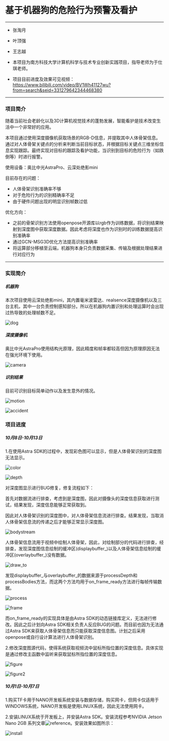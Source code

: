 # 基于机器狗的危险行为预警及看护
-------------------

- 张淘月 

- 叶顶强 

- 王志越

- 本项目为南方科技大学计算机科学与技术专业创新实践项目，指导老师为于仕琪老师。

- 项目目前进度及效果可见视频：https://www.bilibili.com/video/BV1Wh41127wu?from=search&seid=331279642344468380

--------------------------------

### 项目简介

随着当前社会老龄化以及3D计算机视觉技术的蓬勃发展，智能看护是技术改变生活中一个非常好的应用。

本项目通过使用深度摄像机获取场景的RGB-D信息，并提取其中人体骨架信息。通过对人体骨架关键点的分析来判断当前目标状态，并根据目标关键点三维坐标信息实现跟踪。最终实现对目标的跟踪及看护功能，当识别到目标的危险行为（如跌倒等）时进行报警。

使用设备：奥比中光AstraPro、云深处绝影mini

目前存在的问题：

- 人体骨架识别准确率不够
- 对于危险行为的识别精确率不足
- 由于硬件问题出现的明显识别帧数过低

优化方向：

- 之前的骨架识别方法使用openpose开源库以rgb作为训练数据，将识别结果映射到深度图中获取深度数据。因此考虑将深度也作为识别时的训练数据提高识别准确率
- 通过GCN-MSG3D优化方法提高识别准确率
- 将运算部分移植至云端，机器狗本身只负责数据采集、传输及根据处理结果进行对应行为

---------------------------------

### 实现简介

##### 机器狗

本次项目使用云深处绝影mini，其内置毫米波雷达、realsence深度摄像机以及三台主机，其中一台负责控制感知部分。所以在机器狗内置识别和处理运算时会出现过热导致的处理帧数不足。

![dog](https://github.com/Noname690/Application-of-human-dangerous-behavior-warning-in-mechanical-dog/blob/main/assets/dog.png)

##### 深度摄像机

奥比中光AstraPro使用结构光原理，因此精度和帧率都较高但因为原理原因无法在强光环境下使用。

![camera](https://github.com/Noname690/Application-of-human-dangerous-behavior-warning-in-mechanical-dog/blob/main/assets/camera.png)

##### 识别结果

目前可识别目标简单动作以及发生意外的情况。

![motion](https://github.com/Noname690/Application-of-human-dangerous-behavior-warning-in-mechanical-dog/blob/main/assets/motion.png)

![accident](https://github.com/Noname690/Application-of-human-dangerous-behavior-warning-in-mechanical-dog/blob/main/assets/accident.png
)

### 项目进度

##### 10月8日-10月13日

1.在使用Astra SDK的过程中，发现彩色图可以显示，但是人体骨架识别的深度图无法显示。

![color](./assets/color.png)

![depth](./assets/depth.png)

对深度图显示进行BUG修复，修复流程如下：

首先对数据流进行排查，考虑到是深度图，因此对摄像头的深度信息获取进行测试，结果发现，深度信息能够正常获取到。

因此对人体骨架识别的深度图中，对人体骨架信息流进行排查。结果发现，当取消人体骨架信息流的传递之后才能够正常显示深度图。

![bodystream](./assets/bodyStream.png)

人体骨架信息流用于视频中绘制人体骨架，因此，对绘制部分的代码进行排查，经排查，发现深度图信息绘制的缓冲区(displaybuffer_)以及人体骨架信息绘制的缓冲区(overlaybuffer_)没有数据。

![draw_to](./assets/draw_to.png)

发现displaybuffer_与overlaybuffer_的数据来源于processDepth和processBodies方法，而这两个方法均用于on_frame_ready方法进行每帧传输数据。

![process](./assets/process.png)

![frame](./assets/frame.png)

而on_frame_ready的实现具体是由Astra SDK的动态链接库定义，无法进行修改。因此之后计划向Astra SDK相关负责人反应BUG的问题。而目前也因为无法通过Astra SDK来获取人体骨架信息而只能获取深度信息图。计划之后采用openpose或自行设计算法进行人体骨架识别。

2.修改深度图源代码，使得系统获取视频流中鼠标所指位置的深度信息。具体实现是通过修改主函数中监听来获取鼠标所指位置的深度信息。

![figure](./assets/figure.png)

![figure2](./assets/figure2.png)

##### 10月1日-10月7日

1.购买TF卡用于NANO开发板系统安装与数据存储，购买网卡，但网卡仅适用于WINDOWS系统，NANO开发板是使用LINUX系统，因此无法使用网卡。

2.安装LINUX系统于开发板上，并安装Astra SDK。安装流程参考NVIDIA Jetson Nano 2GB 系列文章![reference](http://mp.weixin.qq.com/s?__biz=MzU2NzkyMzUxMw==&mid=2247497645&idx=1&sn=71ea0f4cf31f2e1c20730272d483aa05&chksm=fc9771fbcbe0f8edd6ab5505ca78a3dd553566f6a0c2a58634ed43f11a7c6f4488834c8e8b43&mpshare=1&scene=23&srcid=1013qjNMHABoyX8yL1TFsE3W&sharer_sharetime=1634123717294&sharer_shareid=e7094114e2eb79b3a7af280a020d0075#rd)。安装效果如图所示：

![install](./assets/install.png)






